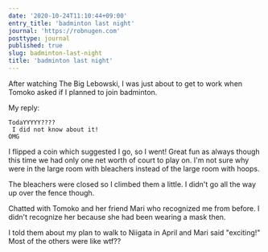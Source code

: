```yaml
---
date: '2020-10-24T11:10:44+09:00'
entry_title: 'badminton last night'
journal: 'https://robnugen.com'
posttype: journal
published: true
slug: badminton-last-night
title: 'badminton last night'
---
```


After watching The Big Lebowski, I was just about to get to work when Tomoko asked if I planned to join badminton. 

My reply:

    TodaYYYYY????
     I did not know about it!
    OMG

I flipped a coin which suggested I go, so I went!  Great fun as always though this time we had only one net worth of court to play on.  I'm not sure why were in the large room with bleachers instead of the large room with hoops.

The bleachers were closed so I climbed them a little.  I didn't go all the way up over the fence though.

Chatted with Tomoko and her friend Mari who recognized me from before.  I didn't recognize her because she had been wearing a mask then.

I told them about my plan to walk to Niigata in April and Mari said "exciting!" Most of the others were like wtf??





